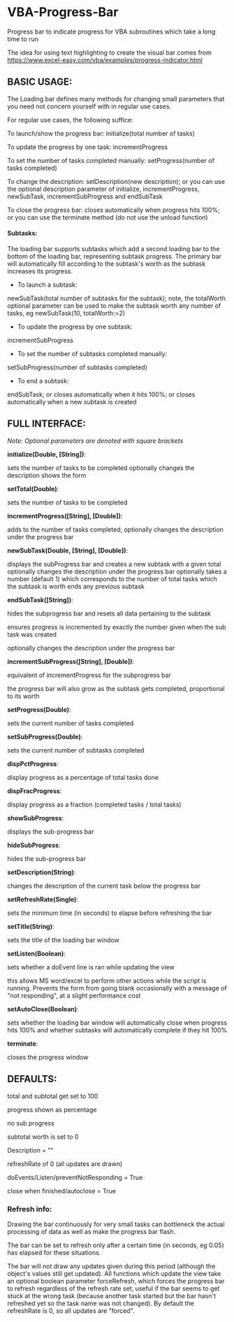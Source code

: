 # VBA-Progress-Bar
Progress bar to indicate progress for VBA subroutines which take a long time to run

The idea for using text highlighting to create the visual bar comes from https://www.excel-easy.com/vba/examples/progress-indicator.html

## BASIC USAGE:

 The Loading bar defines many methods for changing small parameters that you need not concern yourself with in regular use cases.
 
 For regular use cases, the following suffice:

 To launch/show the progress bar:                      initialize(total number of tasks)
 
 To update the progress by one task:                   incrementProgress
 
 To set the number of tasks completed manually:        setProgress(number of tasks completed)
 
 To change the description:                            setDescription(new description); or you can use the optional description parameter of initialize, incrementProgress, newSubTask, incrementSubProgress and endSubTask
 
 To close the progress bar:                            closes automatically when progress hits 100%; or you can use the terminate method (do not use the unload function)


 
 #### Subtasks:
 
 The loading bar supports subtasks which add a second loading bar to the bottom of the loading bar, representing subtask progress. The primary bar will automatically fill according to the subtask's worth as the subtask increases its progress.

+ To launch a subtask:                                  

 newSubTask(total number of subtasks for the subtask); note, the totalWorth optional parameter can be used to make the subtask worth any number of tasks, eg newSubTask(10, totalWorth:=2)
 
+ To update the progress by one subtask:                

 incrementSubProgress
 
+ To set the number of subtasks completed manually:    

 setSubProgress(number of subtasks completed)
 
+ To end a subtask:                                    

 endSubTask; or closes automatically when it hits 100%; or closes automatically when a new subtask is created


## FULL INTERFACE:

*Note: Optional parameters are denoted with square brackets* 

 **initialize(Double, [String])**:
 
   sets the number of tasks to be completed
                         optionally changes the description
                         shows the form

 **setTotal(Double)**:
 
   sets the number of tasks to be completed

 **incrementProgress([String], [Double])**:
 
   adds to the number of tasks completed,
                         optionally changes the description under the progress bar

 **newSubTask(Double, [String], [Double])**:
 
   displays the subProgress bar and creates a new subtask with a given total
                         optionally changes the description under the progress bar
                         optionally takes a number (default 1) which corresponds to the number of total tasks which the subtask is worth
                         ends any previous subtask

 **endSubTask([String])**:   
 
   hides the subprogress bar and resets all data pertaining to the subtask
                         
   ensures progress is incremented by exactly the number given when the sub task was created
                         
   optionally changes the description under the progress bar

 **incrementSubProgress([String], [Double])**:
 
   equivalent of incrementProgress for the subprogress bar
                         
   the progress bar will also grow as the subtask gets completed, proportional to its worth

 **setProgress(Double)**:
 
 sets the current number of tasks completed

 **setSubProgress(Double)**:
  
  sets the current number of subtasks completed

 **dispPctProgress**:        
 
 display progress as a percentage of total tasks done

 **dispFracProgress**:
 
 display progress as a fraction (completed tasks / total tasks)

 **showSubProgress**:
 
 displays the sub-progress bar

 **hideSubProgress**:        
 
 hides the sub-progress bar

 **setDescription(String)**:
 
 changes the description of the current task below the progress bar

 **setRefreshRate(Single)**: 
 
 sets the minimum time (in seconds) to elapse before refreshing the bar

 **setTitle(String)**:
 
 sets the title of the loading bar window

 **setListen(Boolean)**:
 
 sets whether a doEvent line is ran while updating the view
                         
  this allows MS word/excel to perform other actions while the script is running. Prevents the form from going blank occasionally with a message of "not responding", at a slight performance cost

 **setAutoClose(Boolean)**:  
 
 sets whether the loading bar window will automatically close when progress hits 100%
                         and whether subtasks will automatically complete if they hit 100%

 **terminate**:
 
 closes the progress window


## DEFAULTS:

 total and subtotal get set to 100
 
 progress shown as percentage
 
 no sub progress
 
 subtotal worth is set to 0
 
 Description = ""
 
 refreshRate of 0 (all updates are drawn)
 
 doEvents/Listen/preventNotResponding = True
 
 close when finished/autoclose = True


 ### Refresh info:
 Drawing the bar continuously for very small tasks can bottleneck the actual processing of data as well as make the progress bar flash.
 
 The bar can be set to refresh only after a certain time (in seconds, eg 0.05) has elapsed for these situations.
 
 The bar will not draw any updates given during this period (although the object's values still get updated).
 All functions which update the view take an optional boolean parameter forceRefresh, which forces the progress bar to refresh regardless of the refresh rate set, useful if the bar seems to get stuck at the wrong task (because another task started but the bar hasn't refreshed yet so the task name was not changed). By default the refreshRate is 0, so all updates are "forced".
